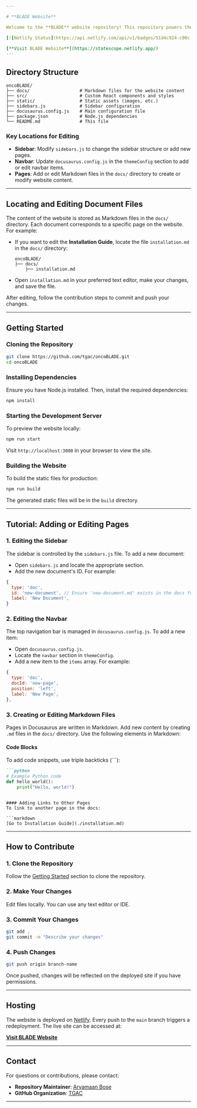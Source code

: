 ```yaml
---

# **BLADE Website**

Welcome to the **BLADE** website repository! This repository powers the official documentation and tutorials for **BLADE** (Bayesian Log-Normal Deconvolution), hosted on [Netlify](https://app.netlify.com/sites/statescope/deploys).

[![Netlify Status](https://api.netlify.com/api/v1/badges/51d4c924-c90c-4ac8-8716-6ad9def48bb2/deploy-status)](https://app.netlify.com/sites/statescope/deploys)

[**Visit BLADE Website**](https://statescope.netlify.app/)
---
```


## **Directory Structure**

```plaintext
oncoBLADE/
├── docs/                   # Markdown files for the website content
├── src/                    # Custom React components and styles
├── static/                 # Static assets (images, etc.)
├── sidebars.js             # Sidebar configuration
├── docusaurus.config.js    # Main configuration file
├── package.json            # Node.js dependencies
└── README.md               # This file
```

### **Key Locations for Editing**

- **Sidebar**: Modify `sidebars.js` to change the sidebar structure or add new pages.
- **Navbar**: Update `docusaurus.config.js` in the `themeConfig` section to add or edit navbar items.
- **Pages**: Add or edit Markdown files in the `docs/` directory to create or modify website content.

---

## **Locating and Editing Document Files**

The content of the website is stored as Markdown files in the `docs/` directory. Each document corresponds to a specific page on the website. For example:

- If you want to edit the **Installation Guide**, locate the file `installation.md` in the `docs/` directory:

  ```plaintext
  oncoBLADE/
  ├── docs/
      ├── installation.md
  ```

- Open `installation.md` in your preferred text editor, make your changes, and save the file.

After editing, follow the contribution steps to commit and push your changes.

---

## **Getting Started**

### **Cloning the Repository**

```bash
git clone https://github.com/tgac/oncoBLADE.git
cd oncoBLADE
```

### **Installing Dependencies**

Ensure you have Node.js installed. Then, install the required dependencies:

```bash
npm install
```

### **Starting the Development Server**

To preview the website locally:

```bash
npm run start
```

Visit `http://localhost:3000` in your browser to view the site.

### **Building the Website**

To build the static files for production:

```bash
npm run build
```

The generated static files will be in the `build` directory.

---

## **Tutorial: Adding or Editing Pages**

### **1. Editing the Sidebar**

The sidebar is controlled by the `sidebars.js` file. To add a new document:

- Open `sidebars.js` and locate the appropriate section.
- Add the new document's ID. For example:

```javascript
{
  type: 'doc',
  id: 'new-document', // Ensure 'new-document.md' exists in the docs folder
  label: 'New Document',
}
```

### **2. Editing the Navbar**

The top navigation bar is managed in `docusaurus.config.js`. To add a new item:

- Open `docusaurus.config.js`.
- Locate the `navbar` section in `themeConfig`.
- Add a new item to the `items` array. For example:

```javascript
{
  type: 'doc',
  docId: 'new-page',
  position: 'left',
  label: 'New Page',
},
```

### **3. Creating or Editing Markdown Files**

Pages in Docusaurus are written in Markdown. Add new content by creating `.md` files in the `docs/` directory. Use the following elements in Markdown:

#### Code Blocks
To add code snippets, use triple backticks (\`\`\`):

```markdown
```python
# Example Python code
def hello_world():
    print("Hello, world!")
```
```

#### Adding Links to Other Pages
To link to another page in the docs:

```markdown
[Go to Installation Guide](./installation.md)
```

---

## **How to Contribute**

### **1. Clone the Repository**
Follow the [Getting Started](#getting-started) section to clone the repository.

### **2. Make Your Changes**
Edit files locally. You can use any text editor or IDE.

### **3. Commit Your Changes**

```bash
git add .
git commit -m "Describe your changes"
```

### **4. Push Changes**

```bash
git push origin branch-name
```

Once pushed, changes will be reflected on the deployed site if you have permissions.

---

## **Hosting**

The website is deployed on [Netlify](https://www.netlify.com/). Every push to the `main` branch triggers a redeployment. The live site can be accessed at:

[**Visit BLADE Website**](https://statescope.netlify.app/)

---

## **Contact**

For questions or contributions, please contact:

- **Repository Maintainer**: [Aryamaan Bose](https://github.com/aryamaanbose)
- **GitHub Organization**: [TGAC](https://github.com/tgac-vumc)

---
